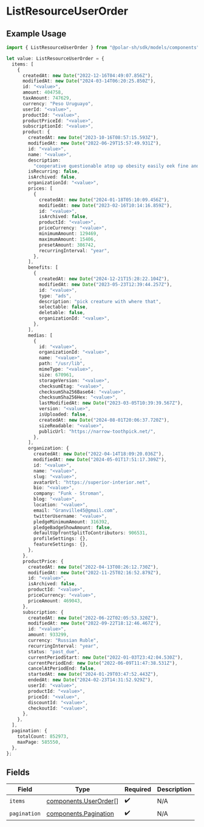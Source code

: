 # ListResourceUserOrder

## Example Usage

```typescript
import { ListResourceUserOrder } from "@polar-sh/sdk/models/components";

let value: ListResourceUserOrder = {
  items: [
    {
      createdAt: new Date("2022-12-16T04:49:07.856Z"),
      modifiedAt: new Date("2024-03-14T06:20:25.850Z"),
      id: "<value>",
      amount: 404758,
      taxAmount: 747629,
      currency: "Peso Uruguayo",
      userId: "<value>",
      productId: "<value>",
      productPriceId: "<value>",
      subscriptionId: "<value>",
      product: {
        createdAt: new Date("2023-10-16T08:57:15.593Z"),
        modifiedAt: new Date("2022-06-29T15:57:49.931Z"),
        id: "<value>",
        name: "<value>",
        description:
          "cooperative questionable atop up obesity easily eek fine and stigmatize",
        isRecurring: false,
        isArchived: false,
        organizationId: "<value>",
        prices: [
          {
            createdAt: new Date("2024-01-18T05:10:09.456Z"),
            modifiedAt: new Date("2023-02-16T10:14:16.859Z"),
            id: "<value>",
            isArchived: false,
            productId: "<value>",
            priceCurrency: "<value>",
            minimumAmount: 129469,
            maximumAmount: 15406,
            presetAmount: 386742,
            recurringInterval: "year",
          },
        ],
        benefits: [
          {
            createdAt: new Date("2024-12-21T15:28:22.104Z"),
            modifiedAt: new Date("2023-05-23T12:39:44.257Z"),
            id: "<value>",
            type: "ads",
            description: "pick creature with where that",
            selectable: false,
            deletable: false,
            organizationId: "<value>",
          },
        ],
        medias: [
          {
            id: "<value>",
            organizationId: "<value>",
            name: "<value>",
            path: "/usr/lib",
            mimeType: "<value>",
            size: 670961,
            storageVersion: "<value>",
            checksumEtag: "<value>",
            checksumSha256Base64: "<value>",
            checksumSha256Hex: "<value>",
            lastModifiedAt: new Date("2023-03-05T10:39:39.567Z"),
            version: "<value>",
            isUploaded: false,
            createdAt: new Date("2024-08-01T20:06:37.720Z"),
            sizeReadable: "<value>",
            publicUrl: "https://narrow-toothpick.net/",
          },
        ],
        organization: {
          createdAt: new Date("2022-04-14T18:09:20.036Z"),
          modifiedAt: new Date("2024-05-01T17:51:17.309Z"),
          id: "<value>",
          name: "<value>",
          slug: "<value>",
          avatarUrl: "https://superior-interior.net",
          bio: "<value>",
          company: "Funk - Stroman",
          blog: "<value>",
          location: "<value>",
          email: "Granville45@gmail.com",
          twitterUsername: "<value>",
          pledgeMinimumAmount: 316392,
          pledgeBadgeShowAmount: false,
          defaultUpfrontSplitToContributors: 906531,
          profileSettings: {},
          featureSettings: {},
        },
      },
      productPrice: {
        createdAt: new Date("2022-04-13T08:26:12.730Z"),
        modifiedAt: new Date("2022-11-25T02:16:52.879Z"),
        id: "<value>",
        isArchived: false,
        productId: "<value>",
        priceCurrency: "<value>",
        priceAmount: 469043,
      },
      subscription: {
        createdAt: new Date("2022-06-22T02:05:53.320Z"),
        modifiedAt: new Date("2022-09-22T18:12:46.467Z"),
        id: "<value>",
        amount: 933299,
        currency: "Russian Ruble",
        recurringInterval: "year",
        status: "past_due",
        currentPeriodStart: new Date("2022-01-03T23:42:04.530Z"),
        currentPeriodEnd: new Date("2022-06-09T11:47:38.531Z"),
        cancelAtPeriodEnd: false,
        startedAt: new Date("2024-01-29T03:47:52.443Z"),
        endedAt: new Date("2024-02-23T14:31:52.929Z"),
        userId: "<value>",
        productId: "<value>",
        priceId: "<value>",
        discountId: "<value>",
        checkoutId: "<value>",
      },
    },
  ],
  pagination: {
    totalCount: 852973,
    maxPage: 585550,
  },
};
```

## Fields

| Field                                                          | Type                                                           | Required                                                       | Description                                                    |
| -------------------------------------------------------------- | -------------------------------------------------------------- | -------------------------------------------------------------- | -------------------------------------------------------------- |
| `items`                                                        | [components.UserOrder](../../models/components/userorder.md)[] | :heavy_check_mark:                                             | N/A                                                            |
| `pagination`                                                   | [components.Pagination](../../models/components/pagination.md) | :heavy_check_mark:                                             | N/A                                                            |